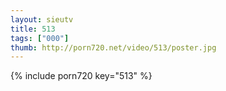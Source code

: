 ```yaml
--- 
layout: sieutv
title: 513
tags: ["000"]
thumb: http://porn720.net/video/513/poster.jpg
---
```

{% include porn720 key="513" %} 
